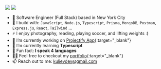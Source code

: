 [<img src="https://img.shields.io/badge/linkedin-%230077B5.svg?&style=for-the-badge&logo=linkedin&logoColor=white" />](https://www.linkedin.com/in/tohir-kuliev/)
[<img src="https://img.shields.io/badge/twitter-%230077B5.svg?&style=for-the-badge&logo=twitter&logoColor=white&color=black" />](https://www.twitter.com/kulievdev)

- 🏢 Software Engineer (Full Stack) based in New York City
- 🧰 I build with: `JavaScript`, `Node.js`, `Typescript`, `Prisma`, `MongoDB`, `Postman`,  `Express.js`, `React`, `Tailwind` ...
- ⚡ I enjoy photography, reading, playing soccer, and lifting weights :)
- 🔭 I’m currently working on [Projectify App](https://projectify.tech/){:target="_blank"}
- 🌱 I’m currently learning **Typescript**
- 💬 Fun fact: **I speak 4 languages**
- 👨‍💻 Feel free to checkout my [portfolio](https://www.kuliev.dev/){:target="_blank"}
- 📫 Reach out to me: kulievdev@gmail.com
